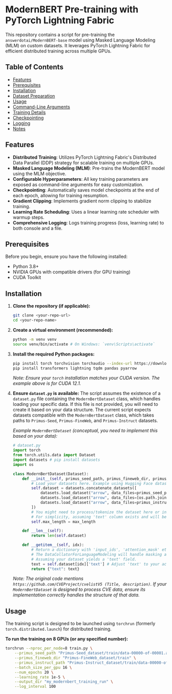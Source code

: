 # ModernBERT Pre-training with PyTorch Lightning Fabric

This repository contains a script for pre-training the `answerdotai/ModernBERT-base` model using Masked Language Modeling (MLM) on custom datasets. It leverages PyTorch Lightning Fabric for efficient distributed training across multiple GPUs.

## Table of Contents

-   [Features](#features)
-   [Prerequisites](#prerequisites)
-   [Installation](#installation)
-   [Dataset Preparation](#dataset-preparation)
-   [Usage](#usage)
-   [Command-Line Arguments](#command-line-arguments)
-   [Training Details](#training-details)
-   [Checkpointing](#checkpointing)
-   [Logging](#logging)
-   [Notes](#notes)

## Features

*   **Distributed Training**: Utilizes PyTorch Lightning Fabric's Distributed Data Parallel (DDP) strategy for scalable training on multiple GPUs.
*   **Masked Language Modeling (MLM)**: Pre-trains the ModernBERT model using the MLM objective.
*   **Configurable Hyperparameters**: All key training parameters are exposed as command-line arguments for easy customization.
*   **Checkpointing**: Automatically saves model checkpoints at the end of each epoch, allowing for training resumption.
*   **Gradient Clipping**: Implements gradient norm clipping to stabilize training.
*   **Learning Rate Scheduling**: Uses a linear learning rate scheduler with warmup steps.
*   **Comprehensive Logging**: Logs training progress (loss, learning rate) to both console and a file.

## Prerequisites

Before you begin, ensure you have the following installed:

*   Python 3.8+
*   NVIDIA GPUs with compatible drivers (for GPU training)
*   CUDA Toolkit

## Installation

1.  **Clone the repository (if applicable):**
    ```bash
    git clone <your-repo-url>
    cd <your-repo-name>
    ```

2.  **Create a virtual environment (recommended):**
    ```bash
    python -m venv venv
    source venv/bin/activate # On Windows: `venv\Scripts\activate`
    ```

3.  **Install the required Python packages:**
    ```bash
    pip install torch torchvision torchaudio --index-url https://download.pytorch.org/whl/cu121 # Adjust cu121 for your CUDA version
    pip install transformers lightning tqdm pandas pyarrow
    ```
    *Note: Ensure your `torch` installation matches your CUDA version. The example above is for CUDA 12.1.*

4.  **Ensure `dataset.py` is available:**
    The script assumes the existence of a `dataset.py` file containing the `ModernBertDataset` class, which handles loading your specific data. If this file is not provided, you will need to create it based on your data structure. The current script expects datasets compatible with the `ModernBertDataset` class, which takes paths to `Primus-Seed`, `Primus-FineWeb`, and `Primus-Instruct` datasets.

    *Example `ModernBertDataset` (conceptual, you need to implement this based on your data):*
    ```python
    # dataset.py
    import torch
    from torch.utils.data import Dataset
    import datasets # pip install datasets
    import os

    class ModernBertDataset(Dataset):
        def __init__(self, primus_seed_path, primus_fineweb_dir, primus_instruct_path, max_length=1024):
            # Load your datasets here. Example using Hugging Face datasets library:
            self.dataset = datasets.concatenate_datasets([
                datasets.load_dataset("arrow", data_files=primus_seed_path, split="train"),
                datasets.load_dataset("arrow", data_files=[os.path.join(primus_fineweb_dir, f) for f in os.listdir(primus_fineweb_dir) if f.endswith('.arrow')], split="train"),
                datasets.load_dataset("arrow", data_files=primus_instruct_path, split="train")
            ])
            # You might need to process/tokenize the dataset here or in __getitem__
            # For simplicity, assuming 'text' column exists and will be tokenized by DataCollator
            self.max_length = max_length

        def __len__(self):
            return len(self.dataset)

        def __getitem__(self, idx):
            # Return a dictionary with 'input_ids', 'attention_mask' etc.
            # The DataCollatorForLanguageModeling will handle masking and label creation.
            # Assuming your dataset yields a 'text' field.
            text = self.dataset[idx]['text'] # Adjust 'text' to your actual column name
            return {"text": text}

    ```
    *Note: The original code mentions `https://github.com/CVEProject/cvelistV5 (Title, description)`. If your `ModernBertDataset` is designed to process CVE data, ensure its implementation correctly handles the structure of that data.*

## Usage

The training script is designed to be launched using `torchrun` (formerly `torch.distributed.launch`) for distributed training.

**To run the training on 8 GPUs (or any specified number):**

```bash
torchrun --nproc_per_node=8 train.py \
    --primus_seed_path "Primus-Seed_dataset/train/data-00000-of-00001.arrow" \
    --primus_fineweb_dir "Primus-FineWeb_dataset/train" \
    --primus_instruct_path "Primus-Instruct_dataset/train/data-00000-of-00001.arrow" \
    --batch_size_per_gpu 16 \
    --num_epochs 20 \
    --learning_rate 1e-5 \
    --output_dir "my_modernbert_training_run" \
    --log_interval 100